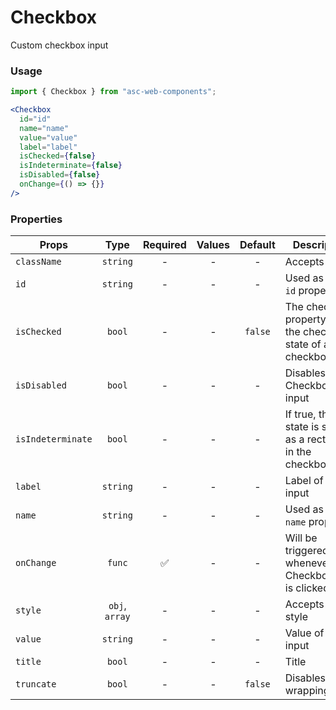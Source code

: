 # Checkbox

Custom checkbox input

### Usage

```js
import { Checkbox } from "asc-web-components";
```

```jsx
<Checkbox
  id="id"
  name="name"
  value="value"
  label="label"
  isChecked={false}
  isIndeterminate={false}
  isDisabled={false}
  onChange={() => {}}
/>
```

### Properties

| Props             |      Type      | Required | Values | Default | Description                                                 |
| ----------------- | :------------: | :------: | :----: | :-----: | ----------------------------------------------------------- |
| `className`       |    `string`    |    -     |   -    |    -    | Accepts class                                               |
| `id`              |    `string`    |    -     |   -    |    -    | Used as HTML `id` property                                  |
| `isChecked`       |     `bool`     |    -     |   -    | `false` | The checked property sets the checked state of a checkbox   |
| `isDisabled`      |     `bool`     |    -     |   -    |    -    | Disables the Checkbox input                                 |
| `isIndeterminate` |     `bool`     |    -     |   -    |    -    | If true, this state is shown as a rectangle in the checkbox |
| `label`           |    `string`    |    -     |   -    |    -    | Label of the input                                          |
| `name`            |    `string`    |    -     |   -    |    -    | Used as HTML `name` property                                |
| `onChange`        |     `func`     |    ✅    |   -    |    -    | Will be triggered whenever an CheckboxInput is clicked     |
| `style`           | `obj`, `array` |    -     |   -    |    -    | Accepts css style                                           |
| `value`           |    `string`    |    -     |   -    |    -    | Value of the input                                          |
| `title`           | `bool`         |    -     |   -    |     -     | Title                                                     |
| `truncate`        | `bool`         |    -     |   -    |  `false`  | Disables word wrapping                                    |
